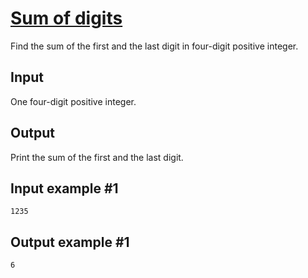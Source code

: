 # [Sum of digits](https://www.e-olymp.com/en/problems/959)
Find the sum of the first and the last digit in four-digit positive integer.

## Input
One four-digit positive integer.

## Output
Print the sum of the first and the last digit.

## Input example #1
```
1235
```

## Output example #1
```
6
```
